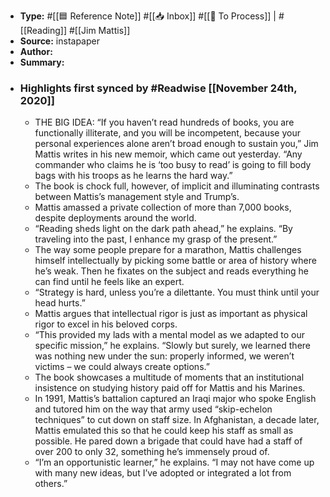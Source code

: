 - **Type:** #[[🟦 Reference Note]] #[[📥 Inbox]] #[[📝 To Process]] | #[[Reading]] #[[Jim Mattis]]
- **Source:**  instapaper
- **Author:**
- **Summary:**
- ### Highlights first synced by #Readwise [[November 24th, 2020]]
    - THE BIG IDEA: “If you haven’t read hundreds of books, you are functionally illiterate, and you will be incompetent, because your personal experiences alone aren’t broad enough to sustain you,” Jim Mattis writes in his new memoir, which came out yesterday. “Any commander who claims he is ‘too busy to read’ is going to fill body bags with his troops as he learns the hard way.” 
    - The book is chock full, however, of implicit and illuminating contrasts between Mattis’s management style and Trump’s. 
    - Mattis amassed a private collection of more than 7,000 books, despite deployments around the world. 
    - “Reading sheds light on the dark path ahead,” he explains. “By traveling into the past, I enhance my grasp of the present.” 
    - The way some people prepare for a marathon, Mattis challenges himself intellectually by picking some battle or area of history where he’s weak. Then he fixates on the subject and reads everything he can find until he feels like an expert. 
    - “Strategy is hard, unless you’re a dilettante. You must think until your head hurts.” 
    - Mattis argues that intellectual rigor is just as important as physical rigor to excel in his beloved corps. 
    - “This provided my lads with a mental model as we adapted to our specific mission,” he explains. “Slowly but surely, we learned there was nothing new under the sun: properly informed, we weren’t victims – we could always create options.” 
    - The book showcases a multitude of moments that an institutional insistence on studying history paid off for Mattis and his Marines. 
    - In 1991, Mattis’s battalion captured an Iraqi major who spoke English and tutored him on the way that army used “skip-echelon techniques” to cut down on staff size. In Afghanistan, a decade later, Mattis emulated this so that he could keep his staff as small as possible. He pared down a brigade that could have had a staff of over 200 to only 32, something he’s immensely proud of. 
    - “I’m an opportunistic learner,” he explains. “I may not have come up with many new ideas, but I’ve adopted or integrated a lot from others.” 
